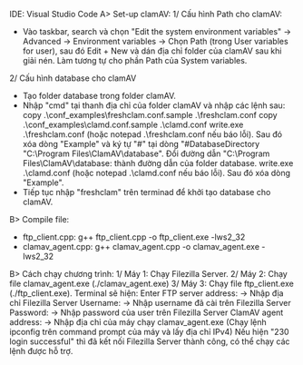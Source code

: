 IDE: Visual Studio Code
A> Set-up clamAV:
1/ Cấu hình Path cho clamAV:
- Vào taskbar, search và chọn "Edit the system environment variables" -> Advanced -> Environment variables -> Chọn Path (trong User variables for user), sau đó Edit + New và dán địa chỉ folder của clamAV sau khi giải nén. Làm tương tự cho phần Path của System variables.

2/ Cấu hình database cho clamAV
- Tạo folder database trong folder clamAV.
- Nhập "cmd" tại thanh địa chỉ của folder clamAV và nhập các lệnh sau: 
copy .\conf_examples\freshclam.conf.sample .\freshclam.conf
copy .\conf_examples\clamd.conf.sample .\clamd.conf
write.exe .\freshclam.conf (hoặc notepad .\freshclam.conf nếu báo lỗi). Sau đó xóa dòng "Example" và ký tự "#" tại dòng "#DatabaseDirectory "C:\Program Files\ClamAV\database". Đổi đường dẫn "C:\Program Files\ClamAV\database: thành đường dẫn của folder database.
write.exe .\clamd.conf (hoặc notepad .\clamd.conf nếu báo lỗi). Sau đó xóa dòng "Example".
- Tiếp tục nhập "freshclam" trên terminad để khởi tạo database cho clamAV.

B> Compile file:
- ftp_client.cpp: g++ ftp_client.cpp -o ftp_client.exe -lws2_32
- clamav_agent.cpp: g++ clamav_agent.cpp -o clamav_agent.exe -lws2_32

B> Cách chạy chương trình:
1/ Máy 1: Chạy Filezilla Server.
2/ Máy 2: Chạy file clamav_agent.exe (./clamav_agent.exe)
3/ Máy 3: Chạy file ftp_client.exe (./ftp_client.exe). Terminal sẽ hiện:
Enter FTP server address: -> Nhập địa chỉ Filezilla Server
Username: -> Nhập username đã cài trên Filezilla Server
Password: -> Nhập password của user trên Filezilla Server
ClamAV agent address: -> Nhập địa chỉ của máy chạy clamav_agent.exe (Chạy lệnh ipconfig trên command prompt của máy và lấy địa chỉ IPv4)
Nếu hiện "230 login successful" thì đã kết nối Filezilla Server thành công, có thể chạy các lệnh được hỗ trợ.
